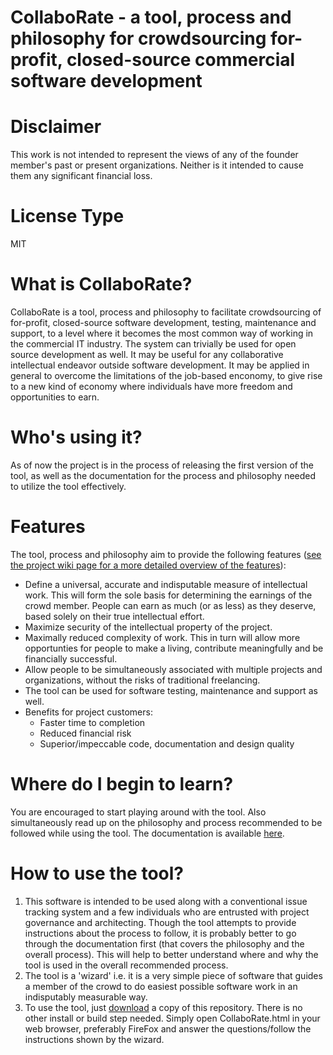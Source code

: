 # CollaboRate - a tool, process and philosophy for crowdsourcing for-profit, closed-source commercial software development

# Disclaimer
This work is not intended to represent the views of any of the founder member's past or present organizations. Neither is it intended to cause them any significant financial loss.

# License Type
MIT

# What is CollaboRate?
CollaboRate is a tool, process and philosophy to facilitate crowdsourcing of for-profit, closed-source software development, testing, maintenance and support, to a level where it becomes the most common way of working in the commercial IT industry. The system can trivially be used for open source development as well. It may be useful for any collaborative intellectual endeavor outside software development. It may be applied in general to overcome the limitations of the job-based enconomy, to give rise to a new kind of economy where individuals have more freedom and opportunities to earn. 

# Who's using it?
As of now the project is in the process of releasing the first version of the tool, as well as the documentation for the process and philosophy needed to utilize the tool effectively.

# Features
 The tool, process and philosophy aim to provide the following features ([see the project wiki page for a more detailed overview of the features](https://github.com/sohrabsaran/CollaboRate/wiki#features)):
- Define a universal, accurate and indisputable measure of intellectual work. This will form the sole basis for determining the earnings of the crowd member. People can earn as much (or as less) as they deserve, based solely on their true intellectual effort.
- Maximize security of the intellectual property of the project.
- Maximally reduced complexity of work. This in turn will allow more opportunties for people to make a living, contribute meaningfully and be financially successful.
- Allow people to be simultaneously associated with multiple projects and organizations, without the risks of traditional freelancing.
- The tool can be used for software testing, maintenance and support as well.
- Benefits for project customers:
  - Faster time to completion
  - Reduced financial risk
  - Superior/impeccable code, documentation and design quality

# Where do I begin to learn?
You are encouraged to start playing around with the tool.  Also simultaneously read up on the philosophy and process recommended to be followed while using the tool. The documentation is available [here](https://github.com/sohrabsaran/CollaboRate/wiki).

# How to use the tool?
1. This software is intended to be used along with a conventional issue tracking system and a few individuals who are entrusted with project governance and architecting. Though the tool attempts to provide instructions about the process to follow, it is probably better to go through the documentation first (that covers the philosophy and the overall process). This will help to better understand where and why the tool is used in the overall recommended process.
2. The tool is a 'wizard' i.e. it is a very simple piece of software that guides a member of the crowd to do easiest possible software work in an indisputably measurable way.
3. To use the tool, just [download](https://github.com/sohrabsaran/CollaboRate/archive/master.zip) a copy of this repository. There is no other install or build step needed. Simply open CollaboRate.html in your web browser, preferably FireFox and answer the questions/follow the instructions shown by the wizard.

